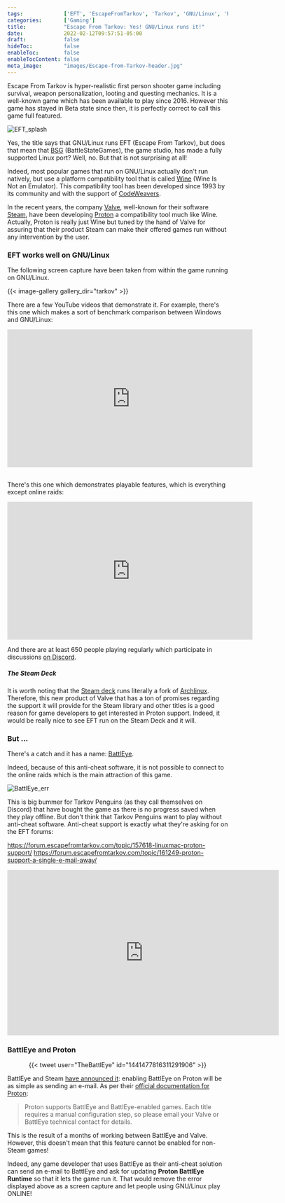 ```yaml
---
tags:             ['EFT', 'EscapeFromTarkov', 'Tarkov', 'GNU/Linux', 'Proton', 'Wine']
categories:       ['Gaming']
title:            "Escape From Tarkov: Yes! GNU/Linux runs it!"
date:             2022-02-12T09:57:51-05:00
draft:            false
hideToc:          false
enableToc:        false
enableTocContent: false
meta_image:       "images/Escape-from-Tarkov-header.jpg"
---
```


Escape From Tarkov is hyper-realistic first person shooter game including survival, weapon
personalization, looting and questing mechanics. It is a well-known game which has been available to
play since 2016. However this game has stayed in Beta state since then, it is perfectly correct to
call this game full featured.

![EFT_splash](/images/Escape-from-Tarkov-header.jpg "Escape From Tarkov Splash Screen")

Yes, the title says that GNU/Linux runs EFT (Escape From Tarkov), but does that mean that [BSG][]
(BattleStateGames), the game studio, has made a fully supported Linux port? Well, no. But that is
not surprising at all!

Indeed, most popular games that run on GNU/Linux actually don't run natively, but use a platform
compatibility tool that is called [Wine][] (Wine Is Not an Emulator). This compatibility tool has
been developed since 1993 by its community and with the support of [CodeWeavers][].

[BSG]: https://www.battlestategames.com/
[Wine]: https://www.winehq.org/
[CodeWeavers]: https://www.codeweavers.com/

In the recent years, the company [Valve][], well-known for their software [Steam][], have been
developing [Proton][] a compatibility tool much like Wine. Actually, Proton is really just Wine but
tuned by the hand of Valve for assuring that their product Steam can make their offered games run
without any intervention by the user.

[Proton]: https://github.com/ValveSoftware/Proton
[Steam]: https://store.steampowered.com/
[Valve]: https://www.valvesoftware.com/

### EFT works well on GNU/Linux

The following screen capture have been taken from within the game running on GNU/Linux.

{{< image-gallery gallery_dir="tarkov" >}}

There are a few YouTube videos that demonstrate it. For example, there's this one which makes a sort
of benchmark comparison between Windows and GNU/Linux:

<div style="text-align:center">
  <iframe width="560" height="315" src="https://www.youtube.com/embed/sWqpHZvbaRY" title="YouTube video player" frameborder="0" allow="accelerometer; autoplay; clipboard-write; encrypted-media; gyroscope; picture-in-picture" allowfullscreen></iframe>
  </br></br>
</div>

There's this one which demonstrates playable features, which is everything except online raids:

<div style="text-align:center">
  <iframe width="560" height="315" src="https://www.youtube.com/embed/e74BT0u9_6E" title="YouTube video player" frameborder="0" allow="accelerometer; autoplay; clipboard-write; encrypted-media; gyroscope; picture-in-picture" allowfullscreen></iframe>
</div>

And there are at least 650 people playing regularly which participate in discussions [on
Discord][eft-linux-discord].

[eft-linux-discord]: https://discord.gg/5zM86yJBYs

##### The Steam Deck

It is worth noting that the [Steam deck][steam-deck] runs literally a fork of [Archlinux][].
Therefore, this new product of Valve that has a ton of promises regarding the support it will
provide for the Steam library and other titles is a good reason for game developers to get
interested in Proton support. Indeed, it would be really nice to see EFT run on the Steam Deck and
it will.

[steam-deck]: https://www.steamdeck.com/
[Archlinux]: https://www.archlinux.org/

### But ...

There's a catch and it has a name: [BattlEye][].

[BattlEye]: https://www.battleye.com/

Indeed, because of this anti-cheat software, it is not possible to connect to the online raids which
is the main attraction of this game.

![BattlEye_err](/images/eft-battleye-error.png "BattlEye error message")

This is big bummer for Tarkov Penguins (as they call themselves on Discord) that have bought the
game as there is no progress saved when they play offline. But don't think that Tarkov Penguins want
to play without anti-cheat software. Anti-cheat support is exactly what they're asking for on the
EFT forums:

https://forum.escapefromtarkov.com/topic/157618-linuxmac-proton-support/
https://forum.escapefromtarkov.com/topic/161249-proton-support-a-single-e-mail-away/

<iframe src="https://clips.twitch.tv/embed?clip=HorribleInnocentReindeerYouDontSay-myi7a0MZVELZyRGf&parent=sim590.github.io" frameborder="0" allowfullscreen="true" scrolling="no" height="378" width="620"></iframe>

### BattlEye and Proton

<div align=center>
{{< tweet user="TheBattlEye" id="1441477816311291906" >}}
</div>

BattlEye and Steam [have announced it][steam-announce]: enabling BattlEye on Proton will be as
simple as sending an e-mail. As per their [official documentation for Proton][proton-doc]:

>Proton supports BattlEye and BattlEye-enabled games. Each title requires a manual configuration
step, so please email your Valve or BattlEye technical contact for details.

[proton-doc]: https://partner.steamgames.com/doc/steamdeck/proton
[steam-announce]: https://store.steampowered.com/news/group/4145017/view/3104663180636096966

This is the result of a months of working between BattlEye and Valve. However, this doesn't mean
that this feature cannot be enabled for non-Steam games!

Indeed, any game developer that uses BattlEye as their anti-cheat solution can send an e-mail to
BattlEye and ask for updating **Proton BattlEye Runtime** so that it lets the game run it. That
would remove the error displayed above as a screen capture and let people using GNU/Linux play
ONLINE!

<!-- vim: set sts=2 ts=2 sw=2 tw=100 et :-->


